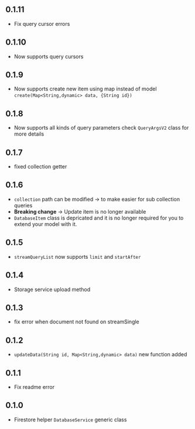 ## 0.1.11
* Fix query cursor errors

## 0.1.10
* Now supports query cursors

## 0.1.9
* Now supports create new item using map instead of model `create(Map<String,dynamic> data, {String id})`

## 0.1.8
* Now supports all kinds of query parameters check `QueryArgsV2` class for more details

## 0.1.7
* fixed collection getter

## 0.1.6
* `collection` path can be modified -> to make easier for sub collection queries
* **Breaking change** -> Update item is no longer available
* `DatabaseItem` class is depricated and it is no longer required for you to extend your model with it.

## 0.1.5
* `streamQueryList` now supports `limit` and `startAfter`

## 0.1.4
* Storage service upload method

## 0.1.3
* fix error when document not found on streamSingle

## 0.1.2
* `updateData(String id, Map<String,dynamic> data)` new function added

## 0.1.1
* Fix readme error

## 0.1.0
* Firestore helper `DatabaseService` generic class
